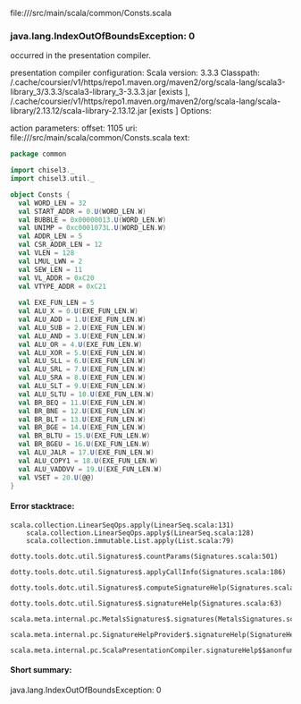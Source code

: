 file://<WORKSPACE>/src/main/scala/common/Consts.scala
### java.lang.IndexOutOfBoundsException: 0

occurred in the presentation compiler.

presentation compiler configuration:
Scala version: 3.3.3
Classpath:
<HOME>/.cache/coursier/v1/https/repo1.maven.org/maven2/org/scala-lang/scala3-library_3/3.3.3/scala3-library_3-3.3.3.jar [exists ], <HOME>/.cache/coursier/v1/https/repo1.maven.org/maven2/org/scala-lang/scala-library/2.13.12/scala-library-2.13.12.jar [exists ]
Options:



action parameters:
offset: 1105
uri: file://<WORKSPACE>/src/main/scala/common/Consts.scala
text:
```scala
package common

import chisel3._
import chisel3.util._

object Consts {
  val WORD_LEN = 32
  val START_ADDR = 0.U(WORD_LEN.W)
  val BUBBLE = 0x00000013.U(WORD_LEN.W)
  val UNIMP = 0xc0001073L.U(WORD_LEN.W)
  val ADDR_LEN = 5
  val CSR_ADDR_LEN = 12
  val VLEN = 128
  val LMUL_LWN = 2
  val SEW_LEN = 11
  val VL_ADDR = 0xC20
  val VTYPE_ADDR = 0xC21
  
  val EXE_FUN_LEN = 5
  val ALU_X = 0.U(EXE_FUN_LEN.W)
  val ALU_ADD = 1.U(EXE_FUN_LEN.W)
  val ALU_SUB = 2.U(EXE_FUN_LEN.W)
  val ALU_AND = 3.U(EXE_FUN_LEN.W)
  val ALU_OR = 4.U(EXE_FUN_LEN.W)
  val ALU_XOR = 5.U(EXE_FUN_LEN.W)
  val ALU_SLL = 6.U(EXE_FUN_LEN.W)
  val ALU_SRL = 7.U(EXE_FUN_LEN.W)
  val ALU_SRA = 8.U(EXE_FUN_LEN.W)
  val ALU_SLT = 9.U(EXE_FUN_LEN.W)
  val ALU_SLTU = 10.U(EXE_FUN_LEN.W)
  val BR_BEQ = 11.U(EXE_FUN_LEN.W)
  val BR_BNE = 12.U(EXE_FUN_LEN.W)
  val BR_BLT = 13.U(EXE_FUN_LEN.W)
  val BR_BGE = 14.U(EXE_FUN_LEN.W)
  val BR_BLTU = 15.U(EXE_FUN_LEN.W)
  val BR_BGEU = 16.U(EXE_FUN_LEN.W)
  val ALU_JALR = 17.U(EXE_FUN_LEN.W)
  val ALU_COPY1 = 18.U(EXE_FUN_LEN.W)
  val ALU_VADDVV = 19.U(EXE_FUN_LEN.W)
  val VSET = 20.U(@@)
}

```



#### Error stacktrace:

```
scala.collection.LinearSeqOps.apply(LinearSeq.scala:131)
	scala.collection.LinearSeqOps.apply$(LinearSeq.scala:128)
	scala.collection.immutable.List.apply(List.scala:79)
	dotty.tools.dotc.util.Signatures$.countParams(Signatures.scala:501)
	dotty.tools.dotc.util.Signatures$.applyCallInfo(Signatures.scala:186)
	dotty.tools.dotc.util.Signatures$.computeSignatureHelp(Signatures.scala:94)
	dotty.tools.dotc.util.Signatures$.signatureHelp(Signatures.scala:63)
	scala.meta.internal.pc.MetalsSignatures$.signatures(MetalsSignatures.scala:17)
	scala.meta.internal.pc.SignatureHelpProvider$.signatureHelp(SignatureHelpProvider.scala:51)
	scala.meta.internal.pc.ScalaPresentationCompiler.signatureHelp$$anonfun$1(ScalaPresentationCompiler.scala:412)
```
#### Short summary: 

java.lang.IndexOutOfBoundsException: 0